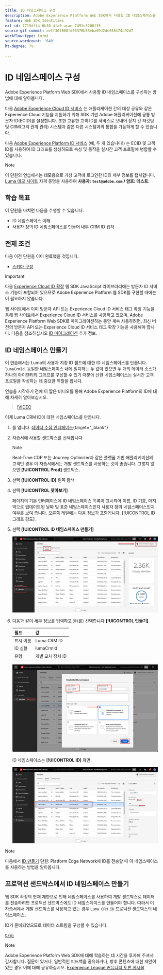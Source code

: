 ```yaml
---
title: ID 네임스페이스 구성
description: Adobe Experience Platform Web SDK에서 사용할 ID 네임스페이스를 구성하는 방법에 대해 알아봅니다. 이 단원은 Web SDK를 사용하여 Adobe Experience Cloud 구현 자습서의 일부입니다.
feature: Web SDK,Identities
exl-id: 7719dff4-6b30-4fa0-acae-7491c3208f15
source-git-commit: aeff30f808fd65370b58eba69d24e658474a92d7
workflow-type: tm+mt
source-wordcount: '640'
ht-degree: 7%

---
```


# ID 네임스페이스 구성

Adobe Experience Platform Web SDK에서 사용할 ID 네임스페이스를 구성하는 방법에 대해 알아봅니다.

다음 [Adobe Experience Cloud ID 서비스](https://experienceleague.adobe.com/en/docs/id-service/using/home) 는 애플리케이션 간의 대상 공유와 같은 Experience Cloud 기능을 지원하기 위해 SDK 기반 Adobe 애플리케이션에 공통 방문자 ID(ECID)를 설정합니다. 또한 고유한 고객 ID를 서비스로 보내어 장치 간 타깃팅 및 CRM(고객 관계 관리) 시스템과 같은 다른 시스템과의 통합을 가능하게 할 수 있습니다.

다음 [Adobe Experience Platform ID 서비스](https://experienceleague.adobe.com/en/docs/experience-platform/identity/home) (예, 두 개 있습니다!) 는 ECID 및 고객 ID를 사용하여 ID 그래프를 생성하므로 속성 및 동작을 실시간 고객 프로필에 병합할 수 있습니다.

>[!NOTE]
>
> 이 단원의 연습에서는 데모용으로 가상 고객에 로그인한 ID의 세부 정보를 캡처합니다. [Luma 데모 사이트](https://luma.enablementadobe.com/content/luma/us/en.html) 자격 증명을 사용하여 **사용자: `test@adobe.com` / 암호: 테스트**.

## 학습 목표

이 단원을 마치면 다음을 수행할 수 있습니다.

* ID 네임스페이스 이해
* 사용자 정의 ID 네임스페이스를 만들어 내부 CRM ID 캡처


## 전제 조건

다음 이전 단원을 이미 완료했을 것입니다.

* [스키마 구성](configure-schemas.md)

>[!IMPORTANT]
>
>다음 [Experience Cloud ID 확장](https://exchange.adobe.com/experiencecloud.details.100160.adobe-experience-cloud-id-launch-extension.html) 웹 SDK JavaScript 라이브러리에는 방문자 ID 서비스 기능이 포함되어 있으므로 Adobe Experience Platform 웹 SDK를 구현할 때에는 이 필요하지 않습니다.
>
> 웹 사이트에서 이미 방문자 API 또는 Experience Cloud ID 서비스 태그 확장 기능을 통해 웹 사이트에서 Experience Cloud ID 서비스를 사용하고 있으며, Adobe Experience Platform Web SDK로 마이그레이션하는 동안 계속 사용하려면, 최신 버전의 방문자 API 또는 Experience Cloud ID 서비스 태그 확장 기능을 사용해야 합니다. 다음을 참조하십시오 [ID 마이그레이션](https://experienceleague.adobe.com/en/docs/experience-platform/edge/identity/overview) 추가 정보.

## ID 네임스페이스 만들기

이 연습에서는 Luma의 사용자 지정 ID 필드에 대한 ID 네임스페이스를 만듭니다. `lumaCrmId`. 동일한 네임스페이스 내에 일치하는 두 값이 있으면 두 개의 데이터 소스가 하나의 아이덴티티 그래프를 구성할 수 있기 때문에 신원 네임스페이스는 실시간 고객 프로필을 작성하는 데 중요한 역할을 합니다.

연습을 시작하기 전에 이 짧은 비디오를 통해 Adobe Experience Platform의 ID에 대해 자세히 알아보십시오.

>[!VIDEO](https://video.tv.adobe.com/v/27841?learn=on)

이제 Luma CRM ID에 대한 네임스페이스를 만듭니다.

1. 를 엽니다. [데이터 수집 인터페이스](https://launch.adobe.com/){target="_blank"}
1. 자습서에 사용할 샌드박스를 선택합니다

   >[!NOTE]
   >
   >Real-Time CDP 또는 Journey Optimizer과 같은 플랫폼 기반 애플리케이션의 고객인 경우 이 자습서에서는 개발 샌드박스를 사용하는 것이 좋습니다. 그렇지 않으면 **[!UICONTROL Prod]** 샌드박스.

1. 선택 **[!UICONTROL ID]** 왼쪽 탐색
1. 선택 **[!UICONTROL 찾아보기]**

   페이지의 기본 인터페이스에 ID 네임스페이스 목록이 표시되어 이름, ID 기호, 마지막으로 업데이트된 날짜 및 표준 네임스페이스인지 사용자 정의 네임스페이스인지 여부를 보여 줍니다. 오른쪽 레일에는 다음 정보가 포함됩니다. [!UICONTROL ID 그래프 강도].

1. 선택 **[!UICONTROL ID 네임스페이스 만들기]**

   ![ID 보기](assets/configure-identities-screen.png)

1. 다음과 같이 세부 정보를 입력하고 을(를) 선택합니다 **[!UICONTROL 만들기]**.

   | 필드 | 값 |
   |---------------|-----------|
   | 표시 이름 | Luma CRM ID |
   | ID 심볼 | lumaCrmId |
   | 유형 | 개별 교차 장치 ID |


   ![네임스페이스 만들기](assets/identities-create-namespace.png)


   ID 네임스페이스는 **[!UICONTROL ID]** 화면.

   ![네임스페이스 만들기](assets/configure-identities-namespace-lumaCrmId.png)


>[!NOTE]
>
> 다음에서 [ID 만들기](create-identities.md) 단원: Platform Edge Network에 ID를 전송할 때 이 네임스페이스를 사용하는 방법을 알아봅니다.

## 프로덕션 샌드박스에서 ID 네임스페이스 만들기

웹 SDK 확장의 현재 제한으로 인해 네임스페이스를 사용하여 개발 샌드박스로 데이터를 전송하려면 프로덕션 샌드박스에도 ID 네임스페이스를 만들어야 합니다. 따라서 이 자습서에서 개발 샌드박스를 사용하고 있는 경우 `Luma CRM ID` 프로덕션 샌드박스의 네임스페이스.

ID가 준비되었으므로 데이터 스트림을 구성할 수 있습니다.

[다음: ](configure-datastream.md)

>[!NOTE]
>
>Adobe Experience Platform Web SDK에 대해 학습하는 데 시간을 투자해 주셔서 감사합니다. 질문이 있거나, 일반적인 피드백을 공유하거나, 향후 콘텐츠에 대한 제안이 있는 경우 이에 대해 공유하십시오. [Experience League 커뮤니티 토론 게시물](https://experienceleaguecommunities.adobe.com/t5/adobe-experience-platform-launch/tutorial-discussion-implement-adobe-experience-cloud-with-web/td-p/444996)
